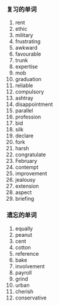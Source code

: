### 复习的单词

1. rent
2. ethic
3. military
4. frustrating
5. awkward
6. favourable
7. trunk
8. expertise
9. mob
10. graduation
11. reliable
12. compulsory
13. ashtray
14. disappointment
15. parallel
16. profession
17. bid
18. silk
19. declare
20. fork
21. harsh
22. congratulate
23. February
24. contempt
25. improvement
26. jealousy
27. extension
28. aspect
29. briefing





### 遗忘的单词

1. equally
2. peanut
3. cent
4. cotton
5. reference
6. bake
7. involvement
8. payroll
9. grind
10. urban
11. cherish
12. conservative